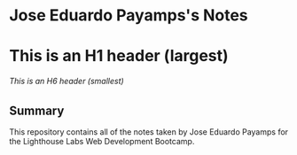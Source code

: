 # Jose Eduardo Payamps's Notes

# This is an H1 header (largest)
###### This is an H6 header (smallest)

## Summary 

This repository contains all of the notes taken by Jose Eduardo Payamps for the Lighthouse Labs Web Development Bootcamp.